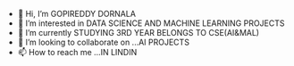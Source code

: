 - 👋 Hi, I’m GOPIREDDY DORNALA
- 👀 I’m interested in DATA SCIENCE AND MACHINE LEARNING PROJECTS
- 🌱 I’m currently STUDYING 3RD YEAR BELONGS TO CSE(AI&MAL)
- 💞️ I’m looking to collaborate on ...AI PROJECTS
- 📫 How to reach me ...IN LINDIN

<!---
dornalagopireddy/dornalagopireddy is a ✨ special ✨ repository because its `README.md` (this file) appears on your GitHub profile.
You can click the Preview link to take a look at your changes.
--->
